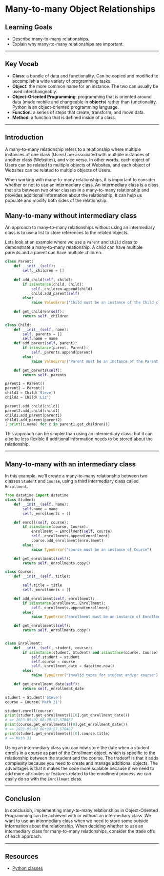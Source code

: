 # Many-to-many Object Relationships

## Learning Goals

- Describe many-to-many relationships.
- Explain why many-to-many relationships are important.

***

## Key Vocab

- **Class**: a bundle of data and functionality. Can be copied and modified to
accomplish a wide variety of programming tasks.
- **Object**: the more common name for an instance. The two can usually be used
interchangeably.
- **Object-Oriented Programming**: programming that is oriented around data
(made mobile and changeable in **objects**) rather than functionality. Python
is an object-oriented programming language.
- **Function**: a series of steps that create, transform, and move data.
- **Method**: a function that is defined inside of a class.

***

## Introduction

A many-to-many relationship refers to a relationship where multiple instances of one class (Users) are associated with multiple instances of another class (Websites), and vice versa. In other words, each object of Users can be related to multiple objects of Websites, and each object of Websites can be related to multiple objects of Users.

When working with many-to-many relationships, it is important to consider whether or not to use an intermediary class. An intermediary class is a class that sits between two other classes in a many-to-many relationship and provides additional information about the relationship. It can help us populate and modify both sides of the relationship.

## Many-to-many without intermediary class

An approach to many-to-many relationships without using an intermediary class is to use a list to store references to the related objects.

Lets look at an example where we use a `Parent` and `Child` class to demonstrate a many-to-many relationship.
A child can have multiple parents and a parent can have multiple children.

```py
class Parent:
    def __init__(self):
        self._children = []
    
    def add_child(self, child):
        if isinstance(child, Child):
            self._children.append(child)
            child.add_parent(self)
        else:
            raise ValueError("Child must be an instance of the Child class.")
    
    def get_children(self):
        return self._children
```

```py
class Child:
    def __init__(self, name):
        self._parents = []
        self.name = name
    def add_parent(self, parent):
        if isinstance(parent, Parent):
            self._parents.append(parent)
        else:
            raise ValueError("Parent must be an instance of the Parent class.")

    def get_parents(self):
        return self._parents

```

```py
parent1 = Parent()
parent2 = Parent()
child1 = Child('Steve')
child2 = Child('Liz')

parent1.add_child(child1)
parent2.add_child(child1)
child1.add_parent(parent1)
child1.add_parent(parent2)
[ print(c.name) for c in parent1.get_children()]
```

This approach can be simpler than using an intermediary class, but it can also be less flexible if additional information needs to be stored about the relationship.

***

## Many-to-many with an intermediary class

In this example, we'll create a many-to-many relationship between two classes `Student` and `Course`, using a third intermediary class called `Enrollment`.

```py
from datetime import datetime
class Student:
    def __init__(self, name):
        self.name = name
        self._enrollments = []

    def enroll(self, course):
        if isinstance(course, Course):
            enrollment = Enrollment(self, course)
            self._enrollments.append(enrollment)
            course.add_enrollment(enrollment)
        else:
            raise TypeError("course must be an instance of Course")

    def get_enrollments(self):
        return self._enrollments.copy()

class Course:
    def __init__(self, title):

        self.title = title
        self._enrollments = []

    def add_enrollment(self, enrollment):
        if isinstance(enrollment, Enrollment):
            self._enrollments.append(enrollment)
        else:
            raise TypeError("enrollment must be an instance of Enrollment")

    def get_enrollments(self):
        return self._enrollments.copy()


class Enrollment:
    def __init__(self, student, course):
        if isinstance(student, Student) and isinstance(course, Course):
            self.student = student
            self.course = course
            self._enrollment_date = datetime.now()
        else:
            raise TypeError("Invalid types for student and/or course")

    def get_enrollment_date(self):
        return self._enrollment_date
```

```py
student = Student('Steve')
course = Course('Math 31')

student.enroll(course)
print(student.get_enrollments()[0].get_enrollment_date())
# => 2023-05-02 08:39:57.570467
print(course.get_enrollments()[0].get_enrollment_date())
# => 2023-05-02 08:39:57.570467
print(student.get_enrollments()[0].course.title)
# => Math 31

```

Using an intermediary class you can now store the date when a student enrolls in a course as part of the Enrollment object, which is specific to the relationship between the student and the course. The tradeoff is that it adds complexity because you need to create and manage additional objects. The advantages is that it makes the code more scalable because if we need to add more attributes or features related to the enrollment process we can easily do so with the `Enrollment` class.

***

## Conclusion

In conclusion, implementing many-to-many relationships in Object-Oriented Programming can be achieved with or without an intermediary class. We want to use an intermediary class when we need to store some outside information about the relationship. When deciding whether to use an intermediary class for many-to-many relationships, consider the trade offs of each approach.

***

## Resources

- [Python classes](https://docs.python.org/3/tutorial/classes.html)
